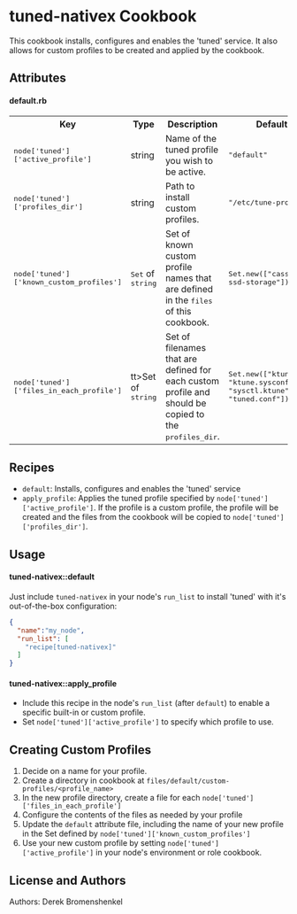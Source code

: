 tuned-nativex Cookbook
======================
This cookbook installs, configures and enables the 'tuned' service.  It also allows for custom profiles to be created and applied by the cookbook.

Attributes
----------

#### default.rb
<table>
  <tr>
    <th>Key</th>
    <th>Type</th>
    <th>Description</th>
    <th>Default</th>
  </tr>
  <tr>
    <td><tt>node['tuned']['active_profile']</tt></td>
    <td>string</td>
    <td>Name of the tuned profile you wish to be active.</td>
    <td><tt>"default"</tt></td>
  </tr>
  <tr>
    <td><tt>node['tuned']['profiles_dir']</tt></td>
    <td>string</td>
    <td>Path to install custom profiles.</td>
    <td><tt>"/etc/tune-profiles"</tt></td>
  </tr>
  <tr>
    <td><tt>node['tuned']['known_custom_profiles']</tt></td>
    <td><tt>Set</tt> of <tt>string</tt></td>
    <td>Set of known custom profile names that are defined in the <tt>files</tt> of this cookbook.</td>
    <td><tt>Set.new(["cassandra-ssd-storage"])</tt></td>
  </tr>
  <tr>
    <td><tt>node['tuned']['files_in_each_profile']</tt></td>
    <td>tt>Set</tt> of <tt>string</tt></td>
    <td>Set of filenames that are defined for each custom profile and should be copied to the <tt>profiles_dir</tt>.</td>
    <td><tt>Set.new(["ktune.sh", "ktune.sysconfig", "sysctl.ktune", "tuned.conf"])</tt></td>
  </tr>
</table>

Recipes
-------

* `default`: Installs, configures and enables the 'tuned' service
* `apply_profile`: Applies the tuned profile specified by `node['tuned']['active_profile']`. If the profile is a custom profile, the profile will be created and the files from the cookbook will be copied to `node['tuned']['profiles_dir']`.

Usage
-----
#### tuned-nativex::default

Just include `tuned-nativex` in your node's `run_list` to install 'tuned' with it's out-of-the-box configuration:

```json
{
  "name":"my_node",
  "run_list": [
    "recipe[tuned-nativex]"
  ]
}
```

#### tuned-nativex::apply_profile

- Include this recipe in the node's `run_list` (after `default`) to enable a specific built-in or custom profile.
- Set `node['tuned']['active_profile']` to specify which profile to use.

Creating Custom Profiles
------------

1. Decide on a name for your profile.
2. Create a directory in cookbook at `files/default/custom-profiles/<profile_name>`
3. In the new profile directory, create a file for each `node['tuned']['files_in_each_profile']`
4. Configure the contents of the files as needed by your profile
5. Update the `default` attribute file, including the name of your new profile in the Set defined by `node['tuned']['known_custom_profiles']`
6. Use your new custom profile by setting `node['tuned']['active_profile']` in your node's environment or role cookbook.

License and Authors
-------------------
Authors: Derek Bromenshenkel
